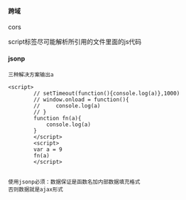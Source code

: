 #### 跨域
cors

script标签尽可能解析所引用的文件里面的js代码
#### jsonp
```
三种解决方案输出a

<script>
        // setTimeout(function(){console.log(a)},1000)
        // window.onload = function(){
        //     console.log(a)
        // }
        function fn(a){
            console.log(a)
        }
        </script>
        <script>
        var a = 9
        fn(a)
        </script>
        
```
```
使用jsonp必须：数据保证是函数名加内部数据填充格式
否则数据就是ajax形式

```